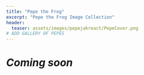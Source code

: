 ```yaml
---
title: "Pepe the Frog"
excerpt: "Pepe the Frog Image Collection"
header:
  teaser: assets/images/pepejakreact/PepeCover.png
# ADD GALLERY OF PEPES
---
```


# *Coming soon*